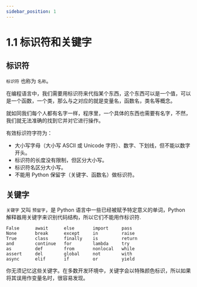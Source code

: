 ```yaml
---
sidebar_position: 1
---
```


# 1.1 标识符和关键字

## 标识符

`标识符` 也称为 `名称`。

在编程语言中，我们需要用标识符来代指某个东西，这个东西可以是一个值，可以是一个函数，一个类，那么与之对应的就是变量名，函数名，类名等概念。

就如同我们每个人都有名字一样，程序里，一个具体的东西也需要有名字，不然，我们就无法准确的找到它并对它进行操作。

有效标识符字符为： 

- 大小写字母（大小写 ASCII 或 Unicode 字符）、数字、下划线，但不能以数字开头。
- 标识符的长度没有限制，但区分大小写。
- 标识符名区分大小写。
- 不能用 Python 保留字（关键字、函数名）做标识符。

## 关键字

`关键字` 又叫 `预留字`，是 Python 语言中一些已经被赋予特定意义的单词，Python 解释器用关键字来识别代码结构，所以它们不能用作标识符.

```text
False      await      else       import     pass
None       break      except     in         raise
True       class      finally    is         return
and        continue   for        lambda     try
as         def        from       nonlocal   while
assert     del        global     not        with
async      elif       if         or         yield
```

你无须记忆这些关键字。在多数开发环境中，关键字会以特殊颜色标识，所以如果将其误用作变量名时，很容易发现。
